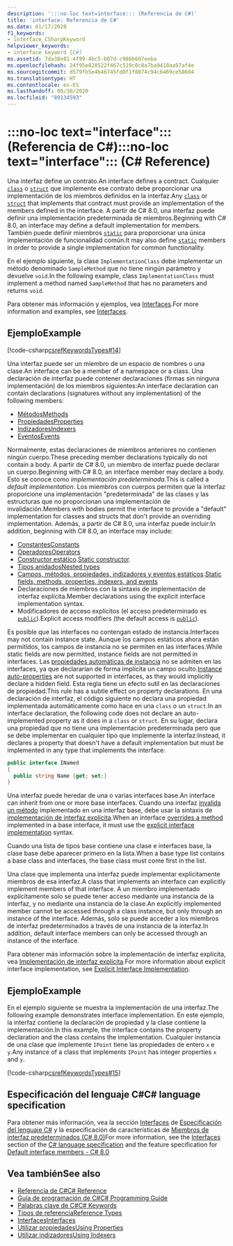 ```yaml
---
description: ':::no-loc text=interface::: (Referencia de C#)'
title: 'interface: Referencia de C#'
ms.date: 01/17/2020
f1_keywords:
- interface_CSharpKeyword
helpviewer_keywords:
- interface keyword [C#]
ms.assetid: 7da38e81-4f99-4bc5-b07d-c986b687eeba
ms.openlocfilehash: 24f95e828522f467c519c0c8a7ba9410aa97af4e
ms.sourcegitcommit: d579fb5e4b46745fd0f1f8874c94c6469ce58604
ms.translationtype: HT
ms.contentlocale: es-ES
ms.lasthandoff: 08/30/2020
ms.locfileid: "89134593"
---
```

# <a name="no-loc-textinterface-c-reference"></a><span data-ttu-id="0eb38-103">:::no-loc text="interface"::: (Referencia de C#)</span><span class="sxs-lookup"><span data-stu-id="0eb38-103">:::no-loc text="interface"::: (C# Reference)</span></span>

<span data-ttu-id="0eb38-104">Una interfaz define un contrato.</span><span class="sxs-lookup"><span data-stu-id="0eb38-104">An interface defines a contract.</span></span> <span data-ttu-id="0eb38-105">Cualquier [`class`](class.md) o [`struct`](../builtin-types/struct.md) que implemente ese contrato debe proporcionar una implementación de los miembros definidos en la interfaz.</span><span class="sxs-lookup"><span data-stu-id="0eb38-105">Any [`class`](class.md) or [`struct`](../builtin-types/struct.md) that implements that contract must provide an implementation of the members defined in the interface.</span></span> <span data-ttu-id="0eb38-106">A partir de C# 8.0, una interfaz puede definir una implementación predeterminada de miembros.</span><span class="sxs-lookup"><span data-stu-id="0eb38-106">Beginning with C# 8.0, an interface may define a default implementation for members.</span></span> <span data-ttu-id="0eb38-107">También puede definir miembros [`static`](static.md) para proporcionar una única implementación de funcionalidad común.</span><span class="sxs-lookup"><span data-stu-id="0eb38-107">It may also define [`static`](static.md) members in order to provide a single implementation for common functionality.</span></span>

<span data-ttu-id="0eb38-108">En el ejemplo siguiente, la clase `ImplementationClass` debe implementar un método denominado `SampleMethod` que no tiene ningún parámetro y devuelve `void`.</span><span class="sxs-lookup"><span data-stu-id="0eb38-108">In the following example, class `ImplementationClass` must implement a method named `SampleMethod` that has no parameters and returns `void`.</span></span>

<span data-ttu-id="0eb38-109">Para obtener más información y ejemplos, vea [Interfaces](../../programming-guide/interfaces/index.md).</span><span class="sxs-lookup"><span data-stu-id="0eb38-109">For more information and examples, see [Interfaces](../../programming-guide/interfaces/index.md).</span></span>

## <a name="example"></a><span data-ttu-id="0eb38-110">Ejemplo</span><span class="sxs-lookup"><span data-stu-id="0eb38-110">Example</span></span>

[!code-csharp[csrefKeywordsTypes#14](~/samples/snippets/csharp/VS_Snippets_VBCSharp/csrefKeywordsTypes/CS/keywordsTypes.cs#14)]

<span data-ttu-id="0eb38-111">Una interfaz puede ser un miembro de un espacio de nombres o una clase.</span><span class="sxs-lookup"><span data-stu-id="0eb38-111">An interface can be a member of a namespace or a class.</span></span> <span data-ttu-id="0eb38-112">Una declaración de interfaz puede contener declaraciones (firmas sin ninguna implementación) de los miembros siguientes:</span><span class="sxs-lookup"><span data-stu-id="0eb38-112">An interface declaration can contain declarations (signatures without any implementation) of the following members:</span></span>

- [<span data-ttu-id="0eb38-113">Métodos</span><span class="sxs-lookup"><span data-stu-id="0eb38-113">Methods</span></span>](../../programming-guide/classes-and-structs/methods.md)
- [<span data-ttu-id="0eb38-114">Propiedades</span><span class="sxs-lookup"><span data-stu-id="0eb38-114">Properties</span></span>](../../programming-guide/classes-and-structs/using-properties.md)
- [<span data-ttu-id="0eb38-115">Indizadores</span><span class="sxs-lookup"><span data-stu-id="0eb38-115">Indexers</span></span>](../../programming-guide/indexers/using-indexers.md)
- [<span data-ttu-id="0eb38-116">Eventos</span><span class="sxs-lookup"><span data-stu-id="0eb38-116">Events</span></span>](event.md)

<span data-ttu-id="0eb38-117">Normalmente, estas declaraciones de miembros anteriores no contienen ningún cuerpo.</span><span class="sxs-lookup"><span data-stu-id="0eb38-117">These preceding member declarations typically do not contain a body.</span></span> <span data-ttu-id="0eb38-118">A partir de C# 8.0, un miembro de interfaz puede declarar un cuerpo.</span><span class="sxs-lookup"><span data-stu-id="0eb38-118">Beginning with C# 8.0, an interface member may declare a body.</span></span> <span data-ttu-id="0eb38-119">Esto se conoce como *implementación predeterminada*.</span><span class="sxs-lookup"><span data-stu-id="0eb38-119">This is called a *default implementation*.</span></span> <span data-ttu-id="0eb38-120">Los miembros con cuerpos permiten que la interfaz proporcione una implementación "predeterminada" de las clases y las estructuras que no proporcionan una implementación de invalidación.</span><span class="sxs-lookup"><span data-stu-id="0eb38-120">Members with bodies permit the interface to provide a "default" implementation for classes and structs that don't provide an overriding implementation.</span></span> <span data-ttu-id="0eb38-121">Además, a partir de C# 8.0, una interfaz puede incluir:</span><span class="sxs-lookup"><span data-stu-id="0eb38-121">In addition, beginning with C# 8.0, an interface may include:</span></span>

- [<span data-ttu-id="0eb38-122">Constantes</span><span class="sxs-lookup"><span data-stu-id="0eb38-122">Constants</span></span>](const.md)
- [<span data-ttu-id="0eb38-123">Operadores</span><span class="sxs-lookup"><span data-stu-id="0eb38-123">Operators</span></span>](../operators/operator-overloading.md)
- <span data-ttu-id="0eb38-124">[Constructor estático](../../programming-guide/classes-and-structs/constructors.md#static-constructors).</span><span class="sxs-lookup"><span data-stu-id="0eb38-124">[Static constructor](../../programming-guide/classes-and-structs/constructors.md#static-constructors).</span></span>
- [<span data-ttu-id="0eb38-125">Tipos anidados</span><span class="sxs-lookup"><span data-stu-id="0eb38-125">Nested types</span></span>](../../programming-guide/classes-and-structs/nested-types.md)
- <span data-ttu-id="0eb38-126">[Campos, métodos, propiedades, indizadores y eventos estáticos](static.md).</span><span class="sxs-lookup"><span data-stu-id="0eb38-126">[Static fields, methods, properties, indexers, and events](static.md)</span></span>
- <span data-ttu-id="0eb38-127">Declaraciones de miembros con la sintaxis de implementación de interfaz explícita.</span><span class="sxs-lookup"><span data-stu-id="0eb38-127">Member declarations using the explicit interface implementation syntax.</span></span>
- <span data-ttu-id="0eb38-128">Modificadores de acceso explícitos (el acceso predeterminado es [`public`](access-modifiers.md)).</span><span class="sxs-lookup"><span data-stu-id="0eb38-128">Explicit access modifiers (the default access is [`public`](access-modifiers.md)).</span></span>

<span data-ttu-id="0eb38-129">Es posible que las interfaces no contengan estado de instancia.</span><span class="sxs-lookup"><span data-stu-id="0eb38-129">Interfaces may not contain instance state.</span></span> <span data-ttu-id="0eb38-130">Aunque los campos estáticos ahora están permitidos, los campos de instancia no se permiten en las interfaces.</span><span class="sxs-lookup"><span data-stu-id="0eb38-130">While static fields are now permitted, instance fields are not permitted in interfaces.</span></span> <span data-ttu-id="0eb38-131">Las [propiedades automáticas de instancia](../../programming-guide/classes-and-structs/auto-implemented-properties.md) no se admiten en las interfaces, ya que declararían de forma implícita un campo oculto.</span><span class="sxs-lookup"><span data-stu-id="0eb38-131">[Instance auto-properties](../../programming-guide/classes-and-structs/auto-implemented-properties.md) are not supported in interfaces, as they would implicitly declare a hidden field.</span></span> <span data-ttu-id="0eb38-132">Esta regla tiene un efecto sutil en las declaraciones de propiedad.</span><span class="sxs-lookup"><span data-stu-id="0eb38-132">This rule has a subtle effect on property declarations.</span></span> <span data-ttu-id="0eb38-133">En una declaración de interfaz, el código siguiente no declara una propiedad implementada automáticamente como hace en una `class` o un `struct`.</span><span class="sxs-lookup"><span data-stu-id="0eb38-133">In an interface declaration, the following code does not declare an auto-implemented property as it does in a `class` or `struct`.</span></span> <span data-ttu-id="0eb38-134">En su lugar, declara una propiedad que no tiene una implementación predeterminada pero que se debe implementar en cualquier tipo que implemente la interfaz:</span><span class="sxs-lookup"><span data-stu-id="0eb38-134">Instead, it declares a property that doesn't have a default implementation but must be implemented in any type that implements the interface:</span></span>

```csharp
public interface INamed
{
  public string Name {get; set;}
}
```

<span data-ttu-id="0eb38-135">Una interfaz puede heredar de una o varias interfaces base.</span><span class="sxs-lookup"><span data-stu-id="0eb38-135">An interface can inherit from one or more base interfaces.</span></span> <span data-ttu-id="0eb38-136">Cuando una interfaz [invalida un método](override.md) implementado en una interfaz base, debe usar la sintaxis de [implementación de interfaz explícita](../../programming-guide/interfaces/explicit-interface-implementation.md).</span><span class="sxs-lookup"><span data-stu-id="0eb38-136">When an interface [overrides a method](override.md) implemented in a base interface, it must use the [explicit interface implementation](../../programming-guide/interfaces/explicit-interface-implementation.md) syntax.</span></span>

<span data-ttu-id="0eb38-137">Cuando una lista de tipos base contiene una clase e interfaces base, la clase base debe aparecer primero en la lista.</span><span class="sxs-lookup"><span data-stu-id="0eb38-137">When a base type list contains a base class and interfaces, the base class must come first in the list.</span></span>

<span data-ttu-id="0eb38-138">Una clase que implementa una interfaz puede implementar explícitamente miembros de esa interfaz.</span><span class="sxs-lookup"><span data-stu-id="0eb38-138">A class that implements an interface can explicitly implement members of that interface.</span></span> <span data-ttu-id="0eb38-139">A un miembro implementado explícitamente solo se puede tener acceso mediante una instancia de la interfaz, y no mediante una instancia de la clase.</span><span class="sxs-lookup"><span data-stu-id="0eb38-139">An explicitly implemented member cannot be accessed through a class instance, but only through an instance of the interface.</span></span> <span data-ttu-id="0eb38-140">Además, solo se puede acceder a los miembros de interfaz predeterminados a través de una instancia de la interfaz.</span><span class="sxs-lookup"><span data-stu-id="0eb38-140">In addition, default interface members can only be accessed through an instance of the interface.</span></span>

<span data-ttu-id="0eb38-141">Para obtener más información sobre la implementación de interfaz explícita, vea [Implementación de interfaz explícita](../../programming-guide/interfaces/explicit-interface-implementation.md).</span><span class="sxs-lookup"><span data-stu-id="0eb38-141">For more information about explicit interface implementation, see [Explicit Interface Implementation](../../programming-guide/interfaces/explicit-interface-implementation.md).</span></span>

## <a name="example"></a><span data-ttu-id="0eb38-142">Ejemplo</span><span class="sxs-lookup"><span data-stu-id="0eb38-142">Example</span></span>

<span data-ttu-id="0eb38-143">En el ejemplo siguiente se muestra la implementación de una interfaz.</span><span class="sxs-lookup"><span data-stu-id="0eb38-143">The following example demonstrates interface implementation.</span></span> <span data-ttu-id="0eb38-144">En este ejemplo, la interfaz contiene la declaración de propiedad y la clase contiene la implementación.</span><span class="sxs-lookup"><span data-stu-id="0eb38-144">In this example, the interface contains the property declaration and the class contains the implementation.</span></span> <span data-ttu-id="0eb38-145">Cualquier instancia de una clase que implemente `IPoint` tiene las propiedades de entero `x` e `y`.</span><span class="sxs-lookup"><span data-stu-id="0eb38-145">Any instance of a class that implements `IPoint` has integer properties `x` and `y`.</span></span>

[!code-csharp[csrefKeywordsTypes#15](~/samples/snippets/csharp/VS_Snippets_VBCSharp/csrefKeywordsTypes/CS/keywordsTypes.cs#15)]

## <a name="c-language-specification"></a><span data-ttu-id="0eb38-146">Especificación del lenguaje C#</span><span class="sxs-lookup"><span data-stu-id="0eb38-146">C# language specification</span></span>

<span data-ttu-id="0eb38-147">Para obtener más información, vea la sección [Interfaces](~/_csharplang/spec/interfaces.md) de [Especificación del lenguaje C#](~/_csharplang/spec/introduction.md) y la especificación de características de [Miembros de interfaz predeterminados (C# 8.0)](~/_csharplang/proposals/csharp-8.0/default-interface-methods.md)</span><span class="sxs-lookup"><span data-stu-id="0eb38-147">For more information, see the [Interfaces](~/_csharplang/spec/interfaces.md) section of the [C# language specification](~/_csharplang/spec/introduction.md) and the feature specification for [Default interface members - C# 8.0](~/_csharplang/proposals/csharp-8.0/default-interface-methods.md)</span></span>

## <a name="see-also"></a><span data-ttu-id="0eb38-148">Vea también</span><span class="sxs-lookup"><span data-stu-id="0eb38-148">See also</span></span>

- [<span data-ttu-id="0eb38-149">Referencia de C#</span><span class="sxs-lookup"><span data-stu-id="0eb38-149">C# Reference</span></span>](../index.md)
- [<span data-ttu-id="0eb38-150">Guía de programación de C#</span><span class="sxs-lookup"><span data-stu-id="0eb38-150">C# Programming Guide</span></span>](../../programming-guide/index.md)
- [<span data-ttu-id="0eb38-151">Palabras clave de C#</span><span class="sxs-lookup"><span data-stu-id="0eb38-151">C# Keywords</span></span>](index.md)
- [<span data-ttu-id="0eb38-152">Tipos de referencia</span><span class="sxs-lookup"><span data-stu-id="0eb38-152">Reference Types</span></span>](reference-types.md)
- [<span data-ttu-id="0eb38-153">Interfaces</span><span class="sxs-lookup"><span data-stu-id="0eb38-153">Interfaces</span></span>](../../programming-guide/interfaces/index.md)
- [<span data-ttu-id="0eb38-154">Utilizar propiedades</span><span class="sxs-lookup"><span data-stu-id="0eb38-154">Using Properties</span></span>](../../programming-guide/classes-and-structs/using-properties.md)
- [<span data-ttu-id="0eb38-155">Utilizar indizadores</span><span class="sxs-lookup"><span data-stu-id="0eb38-155">Using Indexers</span></span>](../../programming-guide/indexers/using-indexers.md)
